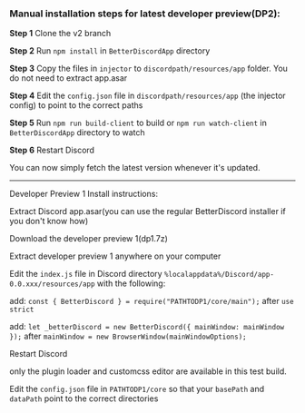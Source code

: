 ### Manual installation steps for latest developer preview(DP2):

**Step 1**
Clone the v2 branch

**Step 2**
Run `npm install` in `BetterDiscordApp` directory

**Step 3**
Copy the files in `injector` to `discordpath/resources/app` folder. You do not need to extract app.asar

**Step 4**
Edit the `config.json` file in `discordpath/resources/app` (the injector config) to point to the correct paths

**Step 5**
Run `npm run build-client` to build or `npm run watch-client` in `BetterDiscordApp` directory to watch

**Step 6**
Restart Discord

You can now simply fetch the latest version whenever it's updated.

___

Developer Preview 1 Install instructions:

Extract Discord app.asar(you can use the regular BetterDiscord installer if you don't know how)

Download the developer preview 1(dp1.7z)

Extract developer preview 1 anywhere on your computer

Edit the `index.js` file in Discord directory `%localappdata%/Discord/app-0.0.xxx/resources/app` with the following:

add:
`const { BetterDiscord } = require("PATHTODP1/core/main");` after `use strict`

add:
`let _betterDiscord = new BetterDiscord({ mainWindow: mainWindow });` after `mainWindow = new BrowserWindow(mainWindowOptions);`

Restart Discord

only the plugin loader and customcss editor are available in this test build.

Edit the `config.json` file in `PATHTODP1/core` so that your `basePath` and `dataPath` point to the correct directories